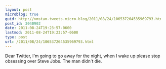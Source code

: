```yaml
---
layout: post
microblog: true
guid: http://vmstan-tweets.micro.blog/2011/08/24/106537264535969793.html
post_id: 3040902
date: 2011-08-24T19:23:57-0600
lastmod: 2011-08-24T19:23:57-0600
type: post
url: /2011/08/24/106537264535969793.html
---
```

Dear Twitter, I'm going to go away for the night, when I wake up please stop obsessing over Steve Jobs. The man didn't die.
